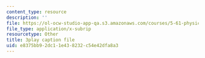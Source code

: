 ```yaml
---
content_type: resource
description: ''
file: https://ol-ocw-studio-app-qa.s3.amazonaws.com/courses/5-61-physical-chemistry-fall-2017/e8375bb92dc11e438232c54e42dfa8a3_sZlTriaYRM0.srt
file_type: application/x-subrip
resourcetype: Other
title: 3play caption file
uid: e8375bb9-2dc1-1e43-8232-c54e42dfa8a3
---
```

